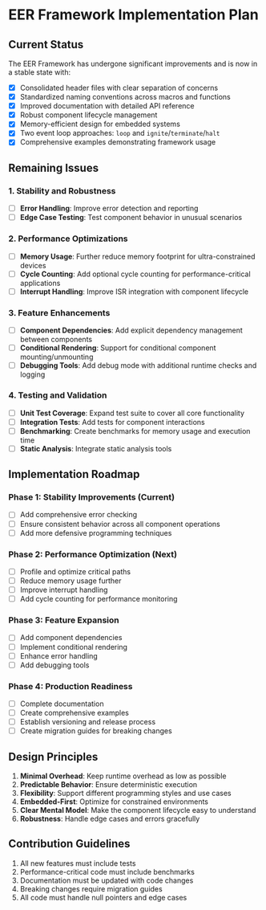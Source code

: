  # EER Framework Implementation Plan

 ## Current Status

 The EER Framework has undergone significant improvements and is now in a stable state with:

 - [x] Consolidated header files with clear separation of concerns
 - [x] Standardized naming conventions across macros and functions
 - [x] Improved documentation with detailed API reference
 - [x] Robust component lifecycle management
 - [x] Memory-efficient design for embedded systems
 - [x] Two event loop approaches: `loop` and `ignite`/`terminate`/`halt`
 - [x] Comprehensive examples demonstrating framework usage

 ## Remaining Issues

 ### 1. Stability and Robustness

 - [ ] **Error Handling**: Improve error detection and reporting
 - [ ] **Edge Case Testing**: Test component behavior in unusual scenarios

 ### 2. Performance Optimizations

 - [ ] **Memory Usage**: Further reduce memory footprint for ultra-constrained devices
 - [ ] **Cycle Counting**: Add optional cycle counting for performance-critical applications
 - [ ] **Interrupt Handling**: Improve ISR integration with component lifecycle

 ### 3. Feature Enhancements

 - [ ] **Component Dependencies**: Add explicit dependency management between components
 - [ ] **Conditional Rendering**: Support for conditional component mounting/unmounting
 - [ ] **Debugging Tools**: Add debug mode with additional runtime checks and logging

 ### 4. Testing and Validation

 - [ ] **Unit Test Coverage**: Expand test suite to cover all core functionality
 - [ ] **Integration Tests**: Add tests for component interactions
 - [ ] **Benchmarking**: Create benchmarks for memory usage and execution time
 - [ ] **Static Analysis**: Integrate static analysis tools

 ## Implementation Roadmap

 ### Phase 1: Stability Improvements (Current)

 - [ ] Add comprehensive error checking
 - [ ] Ensure consistent behavior across all component operations
 - [ ] Add more defensive programming techniques

 ### Phase 2: Performance Optimization (Next)

 - [ ] Profile and optimize critical paths
 - [ ] Reduce memory usage further
 - [ ] Improve interrupt handling
 - [ ] Add cycle counting for performance monitoring

 ### Phase 3: Feature Expansion

 - [ ] Add component dependencies
 - [ ] Implement conditional rendering
 - [ ] Enhance error handling
 - [ ] Add debugging tools

 ### Phase 4: Production Readiness

 - [ ] Complete documentation
 - [ ] Create comprehensive examples
 - [ ] Establish versioning and release process
 - [ ] Create migration guides for breaking changes

 ## Design Principles

 1. **Minimal Overhead**: Keep runtime overhead as low as possible
 2. **Predictable Behavior**: Ensure deterministic execution
 3. **Flexibility**: Support different programming styles and use cases
 4. **Embedded-First**: Optimize for constrained environments
 5. **Clear Mental Model**: Make the component lifecycle easy to understand
 6. **Robustness**: Handle edge cases and errors gracefully

 ## Contribution Guidelines

 1. All new features must include tests
 2. Performance-critical code must include benchmarks
 3. Documentation must be updated with code changes
 4. Breaking changes require migration guides
 5. All code must handle null pointers and edge cases
